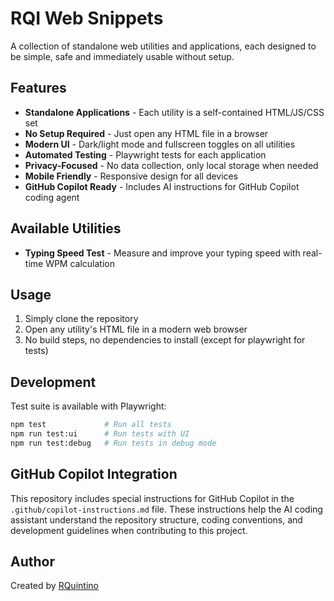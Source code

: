# RQI Web Snippets

A collection of standalone web utilities and applications, each designed to be simple, safe and immediately usable without setup.

## Features

- **Standalone Applications** - Each utility is a self-contained HTML/JS/CSS set
- **No Setup Required** - Just open any HTML file in a browser
- **Modern UI** - Dark/light mode and fullscreen toggles on all utilities
- **Automated Testing** - Playwright tests for each application
- **Privacy-Focused** - No data collection, only local storage when needed
- **Mobile Friendly** - Responsive design for all devices
- **GitHub Copilot Ready** - Includes AI instructions for GitHub Copilot coding agent

## Available Utilities

- **Typing Speed Test** - Measure and improve your typing speed with real-time WPM calculation

## Usage

1. Simply clone the repository
2. Open any utility's HTML file in a modern web browser
3. No build steps, no dependencies to install (except for playwright for tests)

## Development

Test suite is available with Playwright:

```bash
npm test             # Run all tests
npm run test:ui      # Run tests with UI
npm run test:debug   # Run tests in debug mode
```

## GitHub Copilot Integration

This repository includes special instructions for GitHub Copilot in the `.github/copilot-instructions.md` file. These instructions help the AI coding assistant understand the repository structure, coding conventions, and development guidelines when contributing to this project.


## Author

Created by [RQuintino](https://www.linkedin.com/in/rquintino/)
